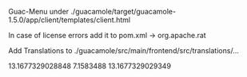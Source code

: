 Guac-Menu under ./guacamole/target/guacamole-1.5.0/app/client/templates/client.html


In case of license errors add it to pom.xml -> org.apache.rat

Add Translations to ./guacamole/src/main/frontend/src/translations/...

13.1677329028848
7.1583488
13.1677329029349